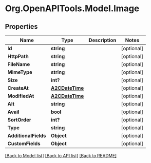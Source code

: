 # Org.OpenAPITools.Model.Image

## Properties

Name | Type | Description | Notes
------------ | ------------- | ------------- | -------------
**Id** | **string** |  | [optional] 
**HttpPath** | **string** |  | [optional] 
**FileName** | **string** |  | [optional] 
**MimeType** | **string** |  | [optional] 
**Size** | **int?** |  | [optional] 
**CreateAt** | [**A2CDateTime**](A2CDateTime.md) |  | [optional] 
**ModifiedAt** | [**A2CDateTime**](A2CDateTime.md) |  | [optional] 
**Alt** | **string** |  | [optional] 
**Avail** | **bool** |  | [optional] 
**SortOrder** | **int?** |  | [optional] 
**Type** | **string** |  | [optional] 
**AdditionalFields** | **Object** |  | [optional] 
**CustomFields** | **Object** |  | [optional] 

[[Back to Model list]](../README.md#documentation-for-models) [[Back to API list]](../README.md#documentation-for-api-endpoints) [[Back to README]](../README.md)

